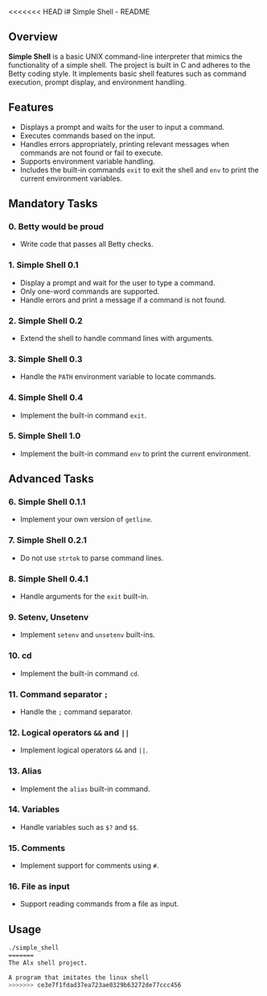 <<<<<<< HEAD
i# Simple Shell - README

## Overview

**Simple Shell** is a basic UNIX command-line interpreter that mimics the functionality of a simple shell. The project is built in C and adheres to the Betty coding style. It implements basic shell features such as command execution, prompt display, and environment handling.

## Features

- Displays a prompt and waits for the user to input a command.
- Executes commands based on the input.
- Handles errors appropriately, printing relevant messages when commands are not found or fail to execute.
- Supports environment variable handling.
- Includes the built-in commands `exit` to exit the shell and `env` to print the current environment variables.

## Mandatory Tasks

### 0. Betty would be proud
- Write code that passes all Betty checks.

### 1. Simple Shell 0.1
- Display a prompt and wait for the user to type a command.
- Only one-word commands are supported.
- Handle errors and print a message if a command is not found.

### 2. Simple Shell 0.2
- Extend the shell to handle command lines with arguments.

### 3. Simple Shell 0.3
- Handle the `PATH` environment variable to locate commands.

### 4. Simple Shell 0.4
- Implement the built-in command `exit`.

### 5. Simple Shell 1.0
- Implement the built-in command `env` to print the current environment.

## Advanced Tasks

### 6. Simple Shell 0.1.1
- Implement your own version of `getline`.

### 7. Simple Shell 0.2.1
- Do not use `strtok` to parse command lines.

### 8. Simple Shell 0.4.1
- Handle arguments for the `exit` built-in.

### 9. Setenv, Unsetenv
- Implement `setenv` and `unsetenv` built-ins.

### 10. cd
- Implement the built-in command `cd`.

### 11. Command separator `;`
- Handle the `;` command separator.

### 12. Logical operators `&&` and `||`
- Implement logical operators `&&` and `||`.

### 13. Alias
- Implement the `alias` built-in command.

### 14. Variables
- Handle variables such as `$?` and `$$`.

### 15. Comments
- Implement support for comments using `#`.

### 16. File as input
- Support reading commands from a file as input.

## Usage

```bash
./simple_shell
=======
The Alx shell project.

A program that imitates the linux shell 
>>>>>>> ce3e7f1fdad37ea723ae0329b63272de77ccc456
